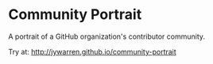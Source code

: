 Community Portrait
====

A portrait of a GitHub organization's contributor community.

Try at: http://jywarren.github.io/community-portrait

